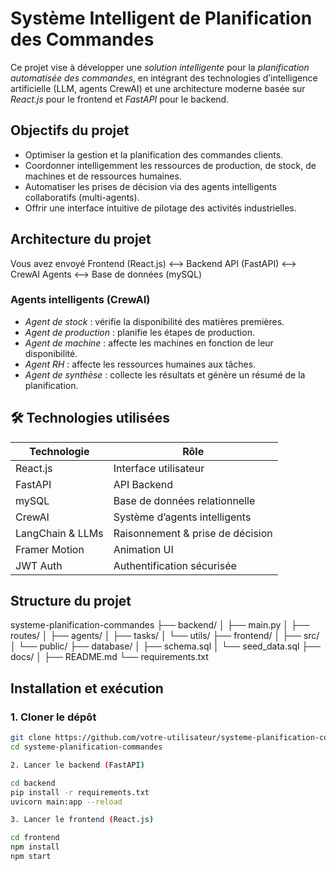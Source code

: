 # Système Intelligent de Planification des Commandes

Ce projet vise à développer une *solution intelligente* pour 
la *planification automatisée des commandes*, en intégrant des technologies
d’intelligence artificielle (LLM, agents CrewAI) et une architecture
moderne basée sur *React.js* pour le frontend et *FastAPI* pour le backend.

## Objectifs du projet

- Optimiser la gestion et la planification des commandes clients.
- Coordonner intelligemment les ressources de production, de stock, de machines et de ressources humaines.
- Automatiser les prises de décision via des agents intelligents collaboratifs (multi-agents).
- Offrir une interface intuitive de pilotage des activités industrielles.

## Architecture du projet

Vous avez envoyé
Frontend (React.js) <--> Backend API (FastAPI) <--> CrewAI Agents <--> Base de données (mySQL)

### Agents intelligents (CrewAI)

- *Agent de stock* : vérifie la disponibilité des matières premières.
- *Agent de production* : planifie les étapes de production.
- *Agent de machine* : affecte les machines en fonction de leur disponibilité.
- *Agent RH* : affecte les ressources humaines aux tâches.
- *Agent de synthèse* : collecte les résultats et génère un résumé de la planification.

## 🛠️ Technologies utilisées

| Technologie        | Rôle                            |
|--------------------|----------------------------------|
| React.js           | Interface utilisateur            |
| FastAPI            | API Backend                      |
| mySQL              | Base de données relationnelle    |
| CrewAI             | Système d’agents intelligents    |
| LangChain & LLMs   | Raisonnement & prise de décision |
| Framer Motion      | Animation UI                     |
| JWT Auth           | Authentification sécurisée       |

##  Structure du projet

systeme-planification-commandes ├── backend/ │   ├── main.py │   ├── routes/ │   ├── agents/ │   ├── tasks/ │   └── utils/ ├── frontend/ │   ├── src/ │   └── public/ ├── database/ │   ├── schema.sql │   └── seed_data.sql ├── docs/ │  ├── README.md └── requirements.txt

## Installation et exécution

### 1. Cloner le dépôt

```bash
git clone https://github.com/votre-utilisateur/systeme-planification-commandes.git
cd systeme-planification-commandes

2. Lancer le backend (FastAPI)

cd backend
pip install -r requirements.txt
uvicorn main:app --reload

3. Lancer le frontend (React.js)

cd frontend
npm install
npm start
